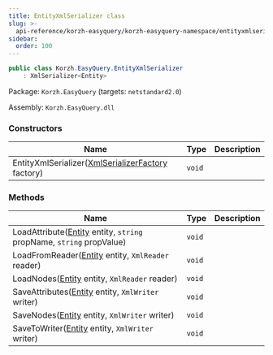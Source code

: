 ```yaml
---
title: EntityXmlSerializer class
slug: >-
  api-reference/korzh-easyquery/korzh-easyquery-namespace/entityxmlserializer-class
sidebar:
  order: 100
---
```


```csharp
public class Korzh.EasyQuery.EntityXmlSerializer
    : XmlSerializer<Entity>

```
Package: `Korzh.EasyQuery` (targets: `netstandard2.0`)

Assembly: `Korzh.EasyQuery.dll`

### Constructors

| Name | Type | Description | 
| --- | --- | --- | 
| EntityXmlSerializer([XmlSerializerFactory](///easyquery/docs/api-reference/korzh-easyquery/korzh-easyquery-namespace/xmlserializerfactory-class) factory) | `void` |  | 


### Methods

| Name | Type | Description | 
| --- | --- | --- | 
| LoadAttribute([Entity](///easyquery/docs/api-reference/korzh-easyquery/korzh-easyquery-namespace/entity-class) entity, `string` propName, `string` propValue) | `void` |  | 
| LoadFromReader([Entity](///easyquery/docs/api-reference/korzh-easyquery/korzh-easyquery-namespace/entity-class) entity, `XmlReader` reader) | `void` |  | 
| LoadNodes([Entity](///easyquery/docs/api-reference/korzh-easyquery/korzh-easyquery-namespace/entity-class) entity, `XmlReader` reader) | `void` |  | 
| SaveAttributes([Entity](///easyquery/docs/api-reference/korzh-easyquery/korzh-easyquery-namespace/entity-class) entity, `XmlWriter` writer) | `void` |  | 
| SaveNodes([Entity](///easyquery/docs/api-reference/korzh-easyquery/korzh-easyquery-namespace/entity-class) entity, `XmlWriter` writer) | `void` |  | 
| SaveToWriter([Entity](///easyquery/docs/api-reference/korzh-easyquery/korzh-easyquery-namespace/entity-class) entity, `XmlWriter` writer) | `void` |  |
